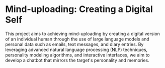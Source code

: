 # Mind-uploading: Creating a Digital Self

This project aims to achieving mind-uploading by creating a digital version of an individual human through the use of large language models and personal data such as emails, text messages, and diary entries. By leveraging advanced natural language processing (NLP) techniques, personality modeling algorithms, and interactive interfaces, we aim to develop a chatbot that mirrors the target's personality and memories.
